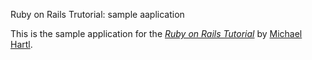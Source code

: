 Ruby on Rails Trutorial: sample aaplication

This is the sample application for
the [*Ruby on Rails Tutorial*](http://railstutorial.org/)
by [Michael Hartl](http://michaelhartl.com/).